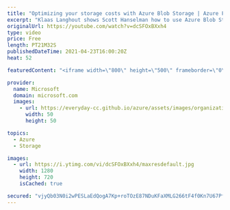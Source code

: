 ```yaml
---
title: "Optimizing your storage costs with Azure Blob Storage | Azure Friday"
excerpt: "Klaas Langhout shows Scott Hanselman how to use Azure Blob Storage for a variety of cloud workloads while optimizing costs related to controlling capacity and tier, Premium tier for transaction cost savings, choosing the right redundancy, and routing preference.  0:00 – Introduction 0:52 – Presentation"
originalUrl: https://youtube.com/watch?v=dcSFOxBXxh4
type: video
price: Free
length: PT21M32S
publishedDateTime: 2021-04-23T16:00:20Z
heat: 52

featuredContent: "<iframe width=\"800\" height=\"500\" frameborder=\"0\" src=\"https://www.youtube.com/embed/dcSFOxBXxh4\" allow=\"accelerometer; autoplay; encrypted-media; gyroscope; picture-in-picture\" allowfullscreen></iframe>"

provider:
  name: Microsoft
  domain: microsoft.com
  images:
    - url: https://everyday-cc.github.io/azure/assets/images/organizations/microsoft.com-50x50.jpg
      width: 50
      height: 50

topics:
  - Azure
  - Storage

images:
  - url: https://i.ytimg.com/vi/dcSFOxBXxh4/maxresdefault.jpg
    width: 1280
    height: 720
    isCached: true

secured: "vjyQb03N0i2wPESLaEdQogA7Kp+roTOzE87NDuKFaXMLG266tF4f0Kn7U67PfesjTV8Bf0Ds2bW59KQqquxkfGXAPidmh1Rp2YdSUXq8z629naffMJve9Xklv1l/JL1C1sFiSIPQ33JjPGWmX0dQTk0GMRlXe9BoeXR+DXobgLVM7mj8YiusRPHJQrZmVfEepU+LPt2pJlEuklkZdDLjc3JBa7P9MbiQtTWRRH9YyjKfIW5pFMdJZgZnaBlr0zX0qhp6FCSG9M52TCV2Epo2DUSV/0fvjOu+J1Z4K12LsTJc6D/mjLzosYfZqhX/R47PUGGLOz9fna7GvXUQPSTR6BFI2CLvGpz8bcFW75ZI/YxEdfPiE5IdAudGhxtmBs/e/bujWdTAY1uDVHpwHq6gvdRETLUSzZB+hMm9hz+X4g8=;/DueWIdUZKnxoGn4W0ut8A=="
---
```


